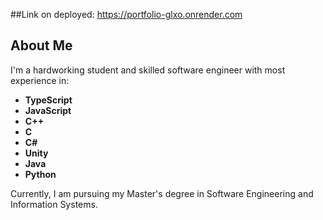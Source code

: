 ##Link on deployed: https://portfolio-glxo.onrender.com
## About Me

I'm a hardworking student and skilled software engineer with most experience in:

- **TypeScript**
- **JavaScript**
- **C++**
- **C**
- **C#**
- **Unity**
- **Java**
- **Python**

Currently, I am pursuing my Master's degree in Software Engineering and Information Systems.
